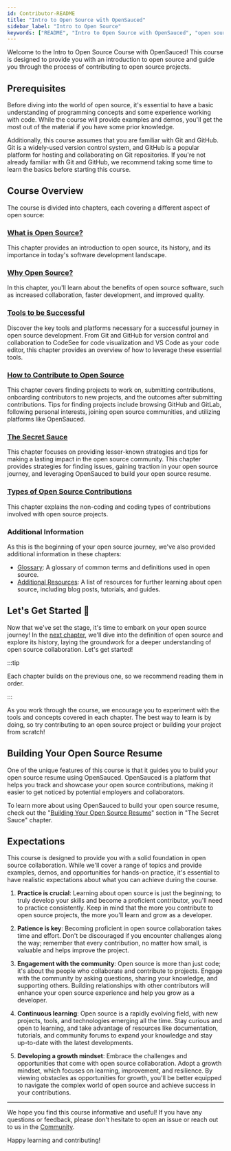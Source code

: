 ```yaml
---
id: Contributor-README
title: "Intro to Open Source with OpenSauced"
sidebar_label: "Intro to Open Source"
keywords: ["README", "Intro to Open Source with OpenSauced", "open source course", "open source course for beginners", "contributing to open source course", "contributing to open source course for beginners", "open source contributors", "Open Source", "Open Source Community"]
---
```


Welcome to the Intro to Open Source Course with OpenSauced! This course is designed to provide you with an introduction to open source and guide you through the process of contributing to open source projects.

## Prerequisites

Before diving into the world of open source, it's essential to have a basic understanding of programming concepts and some experience working with code. While the course will provide examples and demos, you'll get the most out of the material if you have some prior knowledge.

Additionally, this course assumes that you are familiar with Git and GitHub. Git is a widely-used version control system, and GitHub is a popular platform for hosting and collaborating on Git repositories. If you're not already familiar with Git and GitHub, we recommend taking some time to learn the basics before starting this course.

## Course Overview

The course is divided into chapters, each covering a different aspect of open source:

### [What is Open Source?](what-is-open-source.md)

This chapter provides an introduction to open source, its history, and its importance in today's software development landscape.

### [Why Open Source?](why-open-source.md)

In this chapter, you'll learn about the benefits of open source software, such as increased collaboration, faster development, and improved quality.

### [Tools to be Successful](tools-to-be-successful.md)

Discover the key tools and platforms necessary for a successful journey in open source development. From Git and GitHub for version control and collaboration to CodeSee for code visualization and VS Code as your code editor, this chapter provides an overview of how to leverage these essential tools.

### [How to Contribute to Open Source](how-to-contribute-to-open-source.md)

This chapter covers finding projects to work on, submitting contributions, onboarding contributors to new projects, and the outcomes after submitting contributions. Tips for finding projects include browsing GitHub and GitLab, following personal interests, joining open source communities, and utilizing platforms like OpenSauced.

### [The Secret Sauce](the-secret-sauce.md)

This chapter focuses on providing lesser-known strategies and tips for making a lasting impact in the open source community. This chapter provides strategies for finding issues, gaining traction in your open source journey, and leveraging OpenSauced to build your open source resume.

### [Types of Open Source Contributions](types-of-contributions.md)

This chapter explains the non-coding and coding types of contributions involved with open source projects.

### Additional Information

As this is the beginning of your open source journey, we've also provided additional information in these chapters:

- [Glossary](glossary.md): A glossary of common terms and definitions used in open source.
- [Additional Resources](additional-resources.md): A list of resources for further learning about open source, including blog posts, tutorials, and guides.

## Let's Get Started 🚀

Now that we've set the stage, it's time to embark on your open source journey! In the [next chapter](what-is-open-source.md), we'll dive into the definition of open source and explore its history, laying the groundwork for a deeper understanding of open source collaboration. Let's get started!

:::tip

Each chapter builds on the previous one, so we recommend reading them in order.

:::

As you work through the course, we encourage you to experiment with the tools and concepts covered in each chapter. The best way to learn is by doing, so try contributing to an open source project or building your project from scratch!

## Building Your Open Source Resume

One of the unique features of this course is that it guides you to build your open source resume using OpenSauced. OpenSauced is a platform that helps you track and showcase your open source contributions, making it easier to get noticed by potential employers and collaborators.

To learn more about using OpenSauced to build your open source resume, check out the "[Building Your Open Source Resume](the-secret-sauce.md#building-your-open-source-resume)" section in "The Secret Sauce" chapter.

## Expectations

This course is designed to provide you with a solid foundation in open source collaboration. While we'll cover a range of topics and provide examples, demos, and opportunities for hands-on practice, it's essential to have realistic expectations about what you can achieve during the course.

1. **Practice is crucial**: Learning about open source is just the beginning; to truly develop your skills and become a proficient contributor, you'll need to practice consistently. Keep in mind that the more you contribute to open source projects, the more you'll learn and grow as a developer.

2. **Patience is key**: Becoming proficient in open source collaboration takes time and effort. Don't be discouraged if you encounter challenges along the way; remember that every contribution, no matter how small, is valuable and helps improve the project.

3. **Engagement with the community**: Open source is more than just code; it's about the people who collaborate and contribute to projects. Engage with the community by asking questions, sharing your knowledge, and supporting others. Building relationships with other contributors will enhance your open source experience and help you grow as a developer.

4. **Continuous learning**: Open source is a rapidly evolving field, with new projects, tools, and technologies emerging all the time. Stay curious and open to learning, and take advantage of resources like documentation, tutorials, and community forums to expand your knowledge and stay up-to-date with the latest developments.

5. **Developing a growth mindset**: Embrace the challenges and opportunities that come with open source collaboration. Adopt a growth mindset, which focuses on learning, improvement, and resilience. By viewing obstacles as opportunities for growth, you'll be better equipped to navigate the complex world of open source and achieve success in your contributions.

---

We hope you find this course informative and useful! If you have any questions or feedback, please don't hesitate to open an issue or reach out to us in the [Community](https://github.com/orgs/open-sauced/discussions).

Happy learning and contributing!
